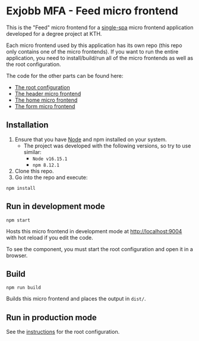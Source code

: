 # Exjobb MFA - Feed micro frontend
This is the "Feed" micro frontend for a [single-spa](https://single-spa.js.org/) micro frontend application developed for a degree project at KTH.

Each micro frontend used by this application has its own repo (this repo only contains one of the micro frontends). If you want to run the entire application, you need to install/build/run all of the micro frontends as well as the root configuration.

The code for the other parts can be found here:
- [The root configuration](https://github.com/majate/exjobb-mfa-root)
- [The header micro frontend](https://github.com/majate/exjobb-mfa-header)
- [The home micro frontend](https://github.com/majate/exjobb-mfa-home)
- [The form micro frontend](https://github.com/majate/exjobb-mfa-form)

## Installation
1. Ensure that you have [Node](https://nodejs.org/en/) and npm installed on your system.
    - The project was developed with the following versions, so try to use similar:
        - `Node v16.15.1`
        - `npm 8.12.1`
2. Clone this repo.
3. Go into the repo and execute:
```
npm install
```

## Run in development mode
```
npm start
```
Hosts this micro frontend in development mode at [http://localhost:9004](http://localhost:9004) with hot reload if you edit the code.

To see the component, you must start the root configuration and open it in a browser.

## Build
```
npm run build
```
Builds this micro frontend and places the output in `dist/`.

## Run in production mode
See the [instructions](https://github.com/majate/exjobb-mfa-root) for the root configuration.
